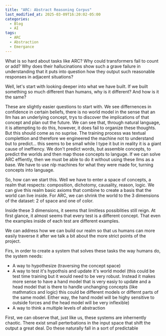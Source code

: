 ```yaml
---
title: "ARC: Abstract Reasoning Corpus"
last_modified_at: 2025-03-09T16:20:02-05:00
categories:
  - Blog
  - AI
tags:
  - ARC
  - Abstraction
  - Emergance
---
```


What is so hard about tasks like ARC? Why could transformers fail to count or add? Why does their hallucinations show such a grave failure in understanding that it puts into question how they output such reasonable responses in adjacent situations?

Well, let's start with looking deeper into what we have built. If we built something so much different than humans, why is it different? And how is it the same?

These are slightly easier questions to start with. We see differnences in confidence in certain beliefs, there is no world model in the sense that an llm has an underlying concept, trys to discover the implications of that concept and plan out the future. We can see that, through natural language, it is attempting to do this, however, it does fail to organize these thoughts. But this should come as no suprise. The training process was textual complettion and therefore we engineered the machine not to understand but to predict... this seems to be small while I type it but in reality it is a giant cause of ineffiency. We don't predict words, but assemble concepts, to predict the worlds and then map those concepts to languge. If we can solve ARC effiently, then we must be able to do it without using these llms as a base. We have to use nlp machines for what they were made for, turning concepts into language. 

So, how can we start this. Well we have to enter a space of concepts, a realm that respects: composition, dichotomy, causality, reason, logic. We can give this realm basic axioms that combine to create a basis that the world can live inside. For ARC, we can shrink the world to the 3 dimensions of the dataset: 2 of space and one of color. 

Inside these 3 dimensions, it seems that limitless possiblities still reign. At first glance, it almost seems that every test is a different concept. That even the examples inside of each test are different examples. 

We can address how we can build our realm so that us humans can more easily traverse it after we talk a bit about the more strict points of the project. 

Firs, in order to create a system that solves these tasks the way humans do, the system needs:
 - A way to hypothesize (traversing the concept space)
 - A way to test it's hypothsis and update it's world model (this could be test time training but it would need to be very robust. Instead it makes more sense to have a hand model that is very easiy to update and a head model that is there to handle unchanging concepts (like mathmatics and logic) this could be different models or differnt parts of the same model. Either way, the hand model will be highy sensitive to outside forces and the head model will be very inflexible)
 - A way to think a multiple levels of abstraction


First, we can observe that, just like us, these systems are inhernently chaotic. There exist small perterbations in the input space that shift the output a great deal. Do these naturally fall in a sort of predictable 
